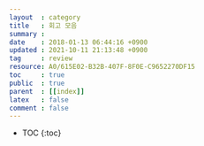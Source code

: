 ```yaml
---
layout  : category
title   : 회고 모음
summary :
date    : 2018-01-13 06:44:16 +0900
updated : 2021-10-11 21:13:48 +0900
tag     : review
resource: A0/615E02-B32B-407F-8F0E-C9652270DF15
toc     : true
public  : true
parent  : [[index]]
latex   : false
comment : false
---
```

* TOC
{:toc}

